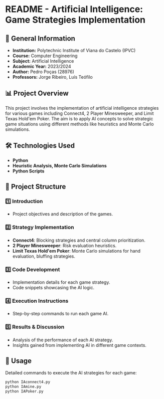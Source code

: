# README - Artificial Intelligence: Game Strategies Implementation

## 📌 General Information
- **Institution:** Polytechnic Institute of Viana do Castelo (IPVC)
- **Course:** Computer Engineering
- **Subject:** Artificial Intelligence
- **Academic Year:** 2023/2024
- **Author:** Pedro Poças (28976)
- **Professors:** Jorge Ribeiro, Luís Teófilo

## 📊 Project Overview
This project involves the implementation of artificial intelligence strategies for various games including Connect4, 2 Player Minesweeper, and Limit Texas Hold'em Poker. The aim is to apply AI concepts to solve strategic game situations using different methods like heuristics and Monte Carlo simulations.

## 🛠️ Technologies Used
- **Python**
- **Heuristic Analysis, Monte Carlo Simulations**
- **Python Scripts**

## 📂 Project Structure
### 1️⃣ Introduction
- Project objectives and description of the games.

### 2️⃣ Strategy Implementation
- **Connect4**: Blocking strategies and central column prioritization.
- **2 Player Minesweeper**: Risk evaluation heuristics.
- **Limit Texas Hold'em Poker**: Monte Carlo simulations for hand evaluation, bluffing strategies.

### 3️⃣ Code Development
- Implementation details for each game strategy.
- Code snippets showcasing the AI logic.

### 4️⃣ Execution Instructions
- Step-by-step commands to run each game AI.

### 5️⃣ Results & Discussion
- Analysis of the performance of each AI strategy.
- Insights gained from implementing AI in different game contexts.

## 🔄 Usage
Detailed commands to execute the AI strategies for each game:
```bash
python IAconnect4.py       
python IAmine.py    
python IAPoker.py         

